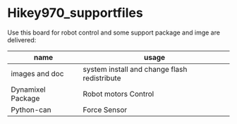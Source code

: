 # Hikey970_supportfiles
Use this board for robot control and some support package and imge are delivered:

name|usage
-|-|
images and doc|system install and change flash redistribute
Dynamixel Package|Robot motors Control
Python-can|Force Sensor

